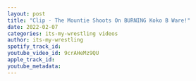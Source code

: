 ```yaml
---
layout: post
title: "Clip - The Mountie Shoots On BURNING Koko B Ware!"
date: 2022-02-07
categories: its-my-wrestling videos
author: its-my-wrestling
spotify_track_id: 
youtube_video_id: 9crAHeMz9QU
apple_track_id: 
youtube_metadata: 
---
```


